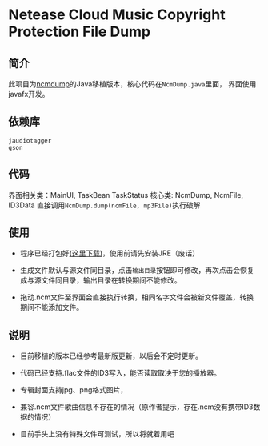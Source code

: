 Netease Cloud Music Copyright Protection File Dump
===========

## 简介
此项目为[ncmdump](https://github.com/anonymous5l/ncmdump)的Java移植版本，核心代码在`NcmDump.java`里面，
界面使用javafx开发。

## 依赖库
	jaudiotagger
	gson

## 代码
界面相关类：MainUI, TaskBean TaskStatus
核心类: NcmDump, NcmFile, ID3Data
直接调用`NcmDump.dump(ncmFile, mp3File)`执行破解

## 使用
- 程序已经打包好[(这里下载)](https://github.com/Yeamy/ncmdump/releases)，使用前请先安装JRE（废话）

- 生成文件默认与源文件同目录，点击`输出目录`按钮即可修改，再次点击会恢复成与源文件同目录，输出目录在转换期间不能修改。

- 拖动.ncm文件至界面会直接执行转换，相同名字文件会被新文件覆盖，转换期间不能添加文件。

## 说明
- 目前移植的版本已经参考最新版更新，以后会不定时更新。

- 代码已经支持.flac文件的ID3写入，能否读取取决于您的播放器。

- 专辑封面支持jpg、png格式图片，

- 兼容.ncm文件歌曲信息不存在的情况（原作者提示，存在.ncm没有携带ID3数据的情况）

- 目前手头上没有特殊文件可测试，所以将就着用吧
